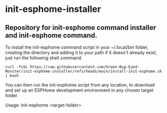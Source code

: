 # init-esphome-installer
## Repository for init-esphome command installer and init-esphome command.

To install the init-esphome command script in your ~/.local/bin folder, creating the directory and adding it to your path if it doesn't already exist, just run the following shell command.
```
curl -fsSL https://raw.githubusercontent.com/Green-Bug-Eyed-Monster/init-esphome-installer/refs/heads/main/install-init-esphome.sh | bash
```
You can then run the init-esphome script from any location,
to download and set up an ESPHome development environment in any chosen
target folder.

Usage: init-esphome \<target-folder\>
